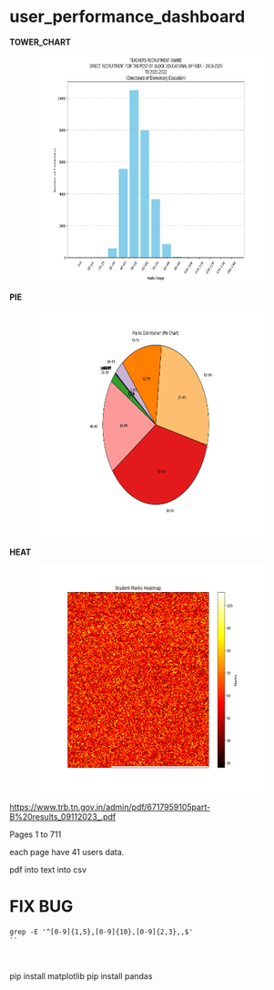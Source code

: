 # user_performance_dashboard





**TOWER_CHART**


<p align="center">
  <img width="400" height="400" src="tower_chart.png">
</p>


**PIE**

<p align="center">
  <img width="400" height="400" src="pie.png">
</p>



**HEAT**

<p align="center">
  <img width="400" height="400" src="heat.png">
</p>











https://www.trb.tn.gov.in/admin/pdf/6717959105part-B%20results_09112023_.pdf


Pages 1 to 711

each page have 41 users data.


pdf into text into csv



# FIX BUG
```
grep -E '^[0-9]{1,5},[0-9]{10},[0-9]{2,3},,$'
``



```
pip install matplotlib
pip install pandas

```

